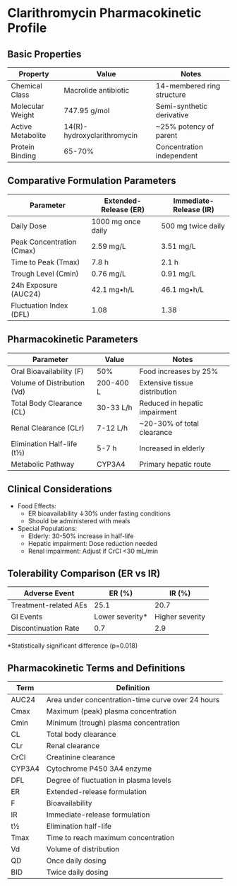 # Clarithromycin Pharmacokinetic Profile

## Basic Properties
| Property | Value | Notes |
|----------|--------|-------|
| Chemical Class | Macrolide antibiotic | 14-membered ring structure |
| Molecular Weight | 747.95 g/mol | Semi-synthetic derivative |
| Active Metabolite | 14(R)-hydroxyclarithromycin | ~25% potency of parent |
| Protein Binding | 65-70% | Concentration independent |

## Comparative Formulation Parameters
| Parameter | Extended-Release (ER) | Immediate-Release (IR) |
|-----------|----------------------|----------------------|
| Daily Dose | 1000 mg once daily | 500 mg twice daily |
| Peak Concentration (Cmax) | 2.59 mg/L | 3.51 mg/L |
| Time to Peak (Tmax) | 7.8 h | 2.1 h |
| Trough Level (Cmin) | 0.76 mg/L | 0.91 mg/L |
| 24h Exposure (AUC24) | 42.1 mg•h/L | 46.1 mg•h/L |
| Fluctuation Index (DFL) | 1.08 | 1.38 |

## Pharmacokinetic Parameters
| Parameter | Value | Notes |
|-----------|--------|-------|
| Oral Bioavailability (F) | 50% | Food increases by 25% |
| Volume of Distribution (Vd) | 200-400 L | Extensive tissue distribution |
| Total Body Clearance (CL) | 30-33 L/h | Reduced in hepatic impairment |
| Renal Clearance (CLr) | 7-12 L/h | ~20-30% of total clearance |
| Elimination Half-life (t½) | 5-7 h | Increased in elderly |
| Metabolic Pathway | CYP3A4 | Primary hepatic route |


## Clinical Considerations
- Food Effects:
  - ER bioavailability ↓30% under fasting conditions
  - Should be administered with meals
- Special Populations:
  - Elderly: 30-50% increase in half-life
  - Hepatic impairment: Dose reduction needed
  - Renal impairment: Adjust if CrCl <30 mL/min

## Tolerability Comparison (ER vs IR)
| Adverse Event | ER (%) | IR (%) |
|---------------|--------|---------|
| Treatment-related AEs | 25.1 | 20.7 |
| GI Events | Lower severity* | Higher severity |
| Discontinuation Rate | 0.7 | 2.9 |
*Statistically significant difference (p=0.018)

## Pharmacokinetic Terms and Definitions
| Term | Definition |
|------|------------|
| AUC24 | Area under concentration-time curve over 24 hours |
| Cmax | Maximum (peak) plasma concentration |
| Cmin | Minimum (trough) plasma concentration |
| CL | Total body clearance |
| CLr | Renal clearance |
| CrCl | Creatinine clearance |
| CYP3A4 | Cytochrome P450 3A4 enzyme |
| DFL | Degree of fluctuation in plasma levels |
| ER | Extended-release formulation |
| F | Bioavailability |
| IR | Immediate-release formulation |
| t½ | Elimination half-life |
| Tmax | Time to reach maximum concentration |
| Vd | Volume of distribution |
| QD | Once daily dosing |
| BID | Twice daily dosing |
